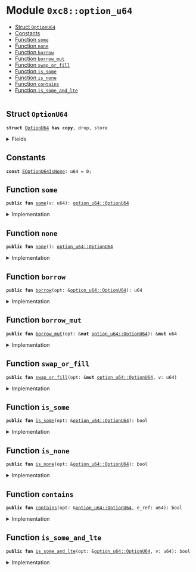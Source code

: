 
<a name="0xc8_option_u64"></a>

# Module `0xc8::option_u64`



-  [Struct `OptionU64`](#0xc8_option_u64_OptionU64)
-  [Constants](#@Constants_0)
-  [Function `some`](#0xc8_option_u64_some)
-  [Function `none`](#0xc8_option_u64_none)
-  [Function `borrow`](#0xc8_option_u64_borrow)
-  [Function `borrow_mut`](#0xc8_option_u64_borrow_mut)
-  [Function `swap_or_fill`](#0xc8_option_u64_swap_or_fill)
-  [Function `is_some`](#0xc8_option_u64_is_some)
-  [Function `is_none`](#0xc8_option_u64_is_none)
-  [Function `contains`](#0xc8_option_u64_contains)
-  [Function `is_some_and_lte`](#0xc8_option_u64_is_some_and_lte)


<pre><code></code></pre>



<a name="0xc8_option_u64_OptionU64"></a>

## Struct `OptionU64`



<pre><code><b>struct</b> <a href="option_u64.md#0xc8_option_u64_OptionU64">OptionU64</a> <b>has</b> <b>copy</b>, drop, store
</code></pre>



<details>
<summary>Fields</summary>


<dl>
<dt>
<code>is_none: bool</code>
</dt>
<dd>

</dd>
<dt>
<code>v: u64</code>
</dt>
<dd>

</dd>
</dl>


</details>

<a name="@Constants_0"></a>

## Constants


<a name="0xc8_option_u64_EOptionU64IsNone"></a>



<pre><code><b>const</b> <a href="option_u64.md#0xc8_option_u64_EOptionU64IsNone">EOptionU64IsNone</a>: u64 = 0;
</code></pre>



<a name="0xc8_option_u64_some"></a>

## Function `some`



<pre><code><b>public</b> <b>fun</b> <a href="option_u64.md#0xc8_option_u64_some">some</a>(v: u64): <a href="option_u64.md#0xc8_option_u64_OptionU64">option_u64::OptionU64</a>
</code></pre>



<details>
<summary>Implementation</summary>


<pre><code><b>public</b> <b>fun</b> <a href="option_u64.md#0xc8_option_u64_some">some</a>(v: u64): <a href="option_u64.md#0xc8_option_u64_OptionU64">OptionU64</a> {
    <a href="option_u64.md#0xc8_option_u64_OptionU64">OptionU64</a> {
        is_none: <b>false</b>,
        v
    }
}
</code></pre>



</details>

<a name="0xc8_option_u64_none"></a>

## Function `none`



<pre><code><b>public</b> <b>fun</b> <a href="option_u64.md#0xc8_option_u64_none">none</a>(): <a href="option_u64.md#0xc8_option_u64_OptionU64">option_u64::OptionU64</a>
</code></pre>



<details>
<summary>Implementation</summary>


<pre><code><b>public</b> <b>fun</b> <a href="option_u64.md#0xc8_option_u64_none">none</a>(): <a href="option_u64.md#0xc8_option_u64_OptionU64">OptionU64</a> {
    <a href="option_u64.md#0xc8_option_u64_OptionU64">OptionU64</a> {
        is_none: <b>true</b>,
        v: 0
    }
}
</code></pre>



</details>

<a name="0xc8_option_u64_borrow"></a>

## Function `borrow`



<pre><code><b>public</b> <b>fun</b> <a href="option_u64.md#0xc8_option_u64_borrow">borrow</a>(opt: &<a href="option_u64.md#0xc8_option_u64_OptionU64">option_u64::OptionU64</a>): u64
</code></pre>



<details>
<summary>Implementation</summary>


<pre><code><b>public</b> <b>fun</b> <a href="option_u64.md#0xc8_option_u64_borrow">borrow</a>(opt: &<a href="option_u64.md#0xc8_option_u64_OptionU64">OptionU64</a>): u64 {
    <b>assert</b>!(!opt.is_none, <a href="option_u64.md#0xc8_option_u64_EOptionU64IsNone">EOptionU64IsNone</a>);
    opt.v
}
</code></pre>



</details>

<a name="0xc8_option_u64_borrow_mut"></a>

## Function `borrow_mut`



<pre><code><b>public</b> <b>fun</b> <a href="option_u64.md#0xc8_option_u64_borrow_mut">borrow_mut</a>(opt: &<b>mut</b> <a href="option_u64.md#0xc8_option_u64_OptionU64">option_u64::OptionU64</a>): &<b>mut</b> u64
</code></pre>



<details>
<summary>Implementation</summary>


<pre><code><b>public</b> <b>fun</b> <a href="option_u64.md#0xc8_option_u64_borrow_mut">borrow_mut</a>(opt: &<b>mut</b> <a href="option_u64.md#0xc8_option_u64_OptionU64">OptionU64</a>): &<b>mut</b> u64 {
    <b>assert</b>!(!opt.is_none, <a href="option_u64.md#0xc8_option_u64_EOptionU64IsNone">EOptionU64IsNone</a>);
    &<b>mut</b> opt.v
}
</code></pre>



</details>

<a name="0xc8_option_u64_swap_or_fill"></a>

## Function `swap_or_fill`



<pre><code><b>public</b> <b>fun</b> <a href="option_u64.md#0xc8_option_u64_swap_or_fill">swap_or_fill</a>(opt: &<b>mut</b> <a href="option_u64.md#0xc8_option_u64_OptionU64">option_u64::OptionU64</a>, v: u64)
</code></pre>



<details>
<summary>Implementation</summary>


<pre><code><b>public</b> <b>fun</b> <a href="option_u64.md#0xc8_option_u64_swap_or_fill">swap_or_fill</a>(opt: &<b>mut</b> <a href="option_u64.md#0xc8_option_u64_OptionU64">OptionU64</a>, v: u64) {
    opt.is_none = <b>false</b>;
    opt.v = v;
}
</code></pre>



</details>

<a name="0xc8_option_u64_is_some"></a>

## Function `is_some`



<pre><code><b>public</b> <b>fun</b> <a href="option_u64.md#0xc8_option_u64_is_some">is_some</a>(opt: &<a href="option_u64.md#0xc8_option_u64_OptionU64">option_u64::OptionU64</a>): bool
</code></pre>



<details>
<summary>Implementation</summary>


<pre><code><b>public</b> <b>fun</b> <a href="option_u64.md#0xc8_option_u64_is_some">is_some</a>(opt: &<a href="option_u64.md#0xc8_option_u64_OptionU64">OptionU64</a>): bool {
    !opt.is_none
}
</code></pre>



</details>

<a name="0xc8_option_u64_is_none"></a>

## Function `is_none`



<pre><code><b>public</b> <b>fun</b> <a href="option_u64.md#0xc8_option_u64_is_none">is_none</a>(opt: &<a href="option_u64.md#0xc8_option_u64_OptionU64">option_u64::OptionU64</a>): bool
</code></pre>



<details>
<summary>Implementation</summary>


<pre><code><b>public</b> <b>fun</b> <a href="option_u64.md#0xc8_option_u64_is_none">is_none</a>(opt: &<a href="option_u64.md#0xc8_option_u64_OptionU64">OptionU64</a>): bool {
    opt.is_none
}
</code></pre>



</details>

<a name="0xc8_option_u64_contains"></a>

## Function `contains`



<pre><code><b>public</b> <b>fun</b> <a href="option_u64.md#0xc8_option_u64_contains">contains</a>(opt: &<a href="option_u64.md#0xc8_option_u64_OptionU64">option_u64::OptionU64</a>, e_ref: u64): bool
</code></pre>



<details>
<summary>Implementation</summary>


<pre><code><b>public</b> <b>fun</b> <a href="option_u64.md#0xc8_option_u64_contains">contains</a>(opt: &<a href="option_u64.md#0xc8_option_u64_OptionU64">OptionU64</a>, e_ref: u64): bool {
    ((!opt.is_none) && (opt.v == e_ref))
}
</code></pre>



</details>

<a name="0xc8_option_u64_is_some_and_lte"></a>

## Function `is_some_and_lte`



<pre><code><b>public</b> <b>fun</b> <a href="option_u64.md#0xc8_option_u64_is_some_and_lte">is_some_and_lte</a>(opt: &<a href="option_u64.md#0xc8_option_u64_OptionU64">option_u64::OptionU64</a>, v: u64): bool
</code></pre>



<details>
<summary>Implementation</summary>


<pre><code><b>public</b> <b>fun</b> <a href="option_u64.md#0xc8_option_u64_is_some_and_lte">is_some_and_lte</a>(opt: &<a href="option_u64.md#0xc8_option_u64_OptionU64">OptionU64</a>, v: u64): bool {
    (!opt.is_none) && (opt.v &lt;= v)
}
</code></pre>



</details>
